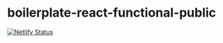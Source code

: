 # boilerplate-react-functional-public

[![Netlify Status](https://api.netlify.com/api/v1/badges/73e514db-23d2-4cc4-a238-69644b9c59ee/deploy-status)](https://app.netlify.com/sites/ns-assig-18aug-1-1-render-multi-compo/deploys)

